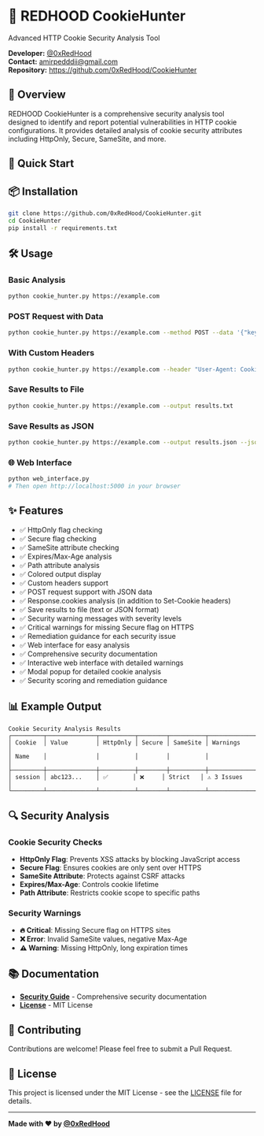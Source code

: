 # 🔴 REDHOOD CookieHunter

Advanced HTTP Cookie Security Analysis Tool

**Developer:** [@0xRedHood](https://github.com/0xRedHood)  
**Contact:** amirpedddii@gmail.com  
**Repository:** https://github.com/0xRedHood/CookieHunter

## 🎯 Overview

REDHOOD CookieHunter is a comprehensive security analysis tool designed to identify and report potential vulnerabilities in HTTP cookie configurations. It provides detailed analysis of cookie security attributes including HttpOnly, Secure, SameSite, and more.

## 🚀 Quick Start

## 📦 Installation

```bash
git clone https://github.com/0xRedHood/CookieHunter.git
cd CookieHunter
pip install -r requirements.txt
```

## 🛠️ Usage

### Basic Analysis
```bash
python cookie_hunter.py https://example.com
```

### POST Request with Data
```bash
python cookie_hunter.py https://example.com --method POST --data '{"key": "value"}'
```

### With Custom Headers
```bash
python cookie_hunter.py https://example.com --header "User-Agent: CookieHunter/1.0"
```

### Save Results to File
```bash
python cookie_hunter.py https://example.com --output results.txt
```

### Save Results as JSON
```bash
python cookie_hunter.py https://example.com --output results.json --json
```

### 🌐 Web Interface
```bash
python web_interface.py
# Then open http://localhost:5000 in your browser
```

## ✨ Features

- ✅ HttpOnly flag checking
- ✅ Secure flag checking  
- ✅ SameSite attribute checking
- ✅ Expires/Max-Age analysis
- ✅ Path attribute analysis
- ✅ Colored output display
- ✅ Custom headers support
- ✅ POST request support with JSON data
- ✅ Response.cookies analysis (in addition to Set-Cookie headers)
- ✅ Save results to file (text or JSON format)
- ✅ Security warning messages with severity levels
- ✅ Critical warnings for missing Secure flag on HTTPS
- ✅ Remediation guidance for each security issue
- ✅ Web interface for easy analysis
- ✅ Comprehensive security documentation
- ✅ Interactive web interface with detailed warnings
- ✅ Modal popup for detailed cookie analysis
- ✅ Security scoring and remediation guidance

## 📊 Example Output

```
Cookie Security Analysis Results
┌─────────┬──────────────┬──────────┬────────┬──────────┬─────────────────────┐
│ Cookie  │ Value        │ HttpOnly │ Secure │ SameSite │ Warnings            │
│ Name    │              │          │        │          │                     │
├─────────┼──────────────┼──────────┼────────┼──────────┼─────────────────────┤
│ session │ abc123...    │ ✅       │ ❌     │ Strict   │ ⚠️ 3 Issues         │
└─────────┴──────────────┴──────────┴────────┴──────────┴─────────────────────┘
```

## 🔍 Security Analysis

### Cookie Security Checks
- **HttpOnly Flag**: Prevents XSS attacks by blocking JavaScript access
- **Secure Flag**: Ensures cookies are only sent over HTTPS
- **SameSite Attribute**: Protects against CSRF attacks
- **Expires/Max-Age**: Controls cookie lifetime
- **Path Attribute**: Restricts cookie scope to specific paths

### Security Warnings
- **🔥 Critical**: Missing Secure flag on HTTPS sites
- **❌ Error**: Invalid SameSite values, negative Max-Age
- **⚠️ Warning**: Missing HttpOnly, long expiration times

## 📚 Documentation

- **[Security Guide](SECURITY_GUIDE.md)** - Comprehensive security documentation
- **[License](LICENSE)** - MIT License

## 🤝 Contributing

Contributions are welcome! Please feel free to submit a Pull Request.

## 📄 License

This project is licensed under the MIT License - see the [LICENSE](LICENSE) file for details.

---

**Made with ❤️ by [@0xRedHood](https://github.com/0xRedHood)** 